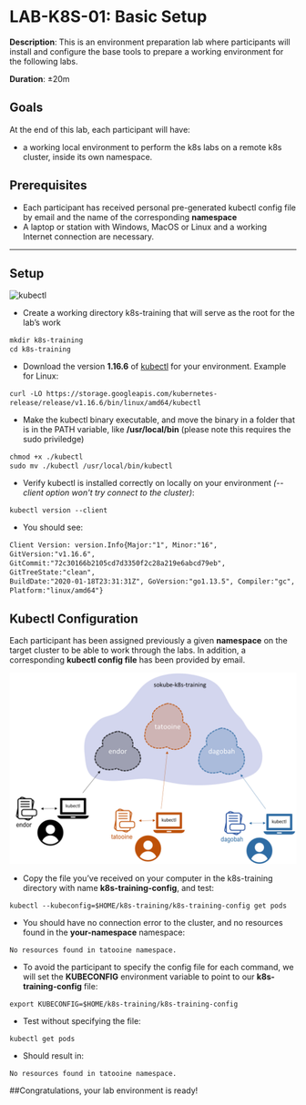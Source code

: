 # LAB-K8S-01: Basic Setup

**Description**: This is an environment preparation lab where participants will install and configure the base tools to prepare a working environment for the following labs.

**Duration**: ±20m

## Goals
At the end of this lab, each participant will have:
- a working local environment to perform the k8s labs on a remote k8s cluster, inside its own namespace.

## Prerequisites

- Each participant has received personal pre-generated kubectl config file by email and the name of the corresponding **namespace**
- A laptop or station with Windows, MacOS or Linux and a working Internet connection are necessary.

----

## Setup

![kubectl](https://github.com/sokube/kubernetes-training/blob/master/LAB-K8S-01/img/kubectl.gif?raw=true)
- Create a working directory k8s-training that will serve as the root for the lab’s work

``` shell
mkdir k8s-training
cd k8s-training
```

- Download the version **1.16.6** of [kubectl](https://kubernetes.io/docs/tasks/tools/install-kubectl/#install-kubectl-on-linux) for your environment. Example for Linux:

``` shell
curl -LO https://storage.googleapis.com/kubernetes-release/release/v1.16.6/bin/linux/amd64/kubectl
```

- Make the kubectl binary executable, and move the binary in a folder that is in the PATH variable, like **/usr/local/bin** (please note this requires the sudo priviledge)

``` shell
chmod +x ./kubectl
sudo mv ./kubectl /usr/local/bin/kubectl
```

- Verify kubectl is installed correctly on locally on your environment *(--client option won't try connect to the cluster)*:

``` shell
kubectl version --client
```
- You should see:

``` shell
Client Version: version.Info{Major:"1", Minor:"16", GitVersion:"v1.16.6",
GitCommit:"72c30166b2105cd7d3350f2c28a219e6abcd79eb", GitTreeState:"clean",
BuildDate:"2020-01-18T23:31:31Z", GoVersion:"go1.13.5", Compiler:"gc",
Platform:"linux/amd64"}
``` 

## Kubectl Configuration
Each participant has been assigned previously a given **namespace** on the target cluster to be able to work through the labs. In addition, a corresponding **kubectl config file** has been provided by email.

![Overview](./img/overview-setup.png)

- Copy the file you’ve received on your computer in the k8s-training directory with name **k8s-training-config**, and test:

``` shell
kubectl --kubeconfig=$HOME/k8s-training/k8s-training-config get pods
```

- You should have no connection error to the cluster, and no resources found in the **your-namespace** namespace:

``` shell
No resources found in tatooine namespace.
```

- To avoid the participant to specify the config file for each command, we will set the **KUBECONFIG** environment variable to point to our **k8s-training-config** file:

``` shell
export KUBECONFIG=$HOME/k8s-training/k8s-training-config
```

- Test without specifying the file:

``` shell
kubectl get pods
```

- Should result in:

``` shell
No resources found in tatooine namespace.
```

##Congratulations, your lab environment is ready!
